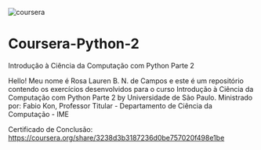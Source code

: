 

![coursera](https://user-images.githubusercontent.com/86569498/130877691-597e3cea-01be-4a36-ae37-c97aa489f543.png)

# Coursera-Python-2
Introdução à Ciência da Computação com Python Parte 2

Hello! Meu nome é Rosa Lauren B. N. de Campos e este é um repositório contendo os exercícios desenvolvidos para o curso Introdução à Ciência da Computação com Python Parte 2 by Universidade de São Paulo. Ministrado por: Fabio Kon, Professor Titular - Departamento de Ciência da Computação - IME

Certificado de Conclusão: https://coursera.org/share/3238d3b3187236d0be757020f498e1be
